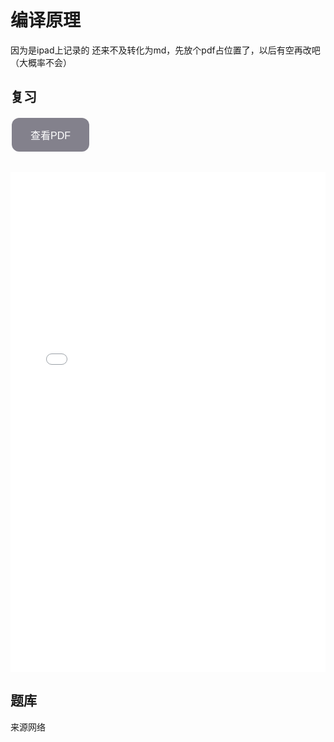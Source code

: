 <style>
    .button {
        background-color: #83818c; /* 绿色背景 */
        border: none; /* 无边框 */
        color: white; /* 白色文字 */
        padding: 15px 30px; /* 按钮内边距 */
        text-align: center; /* 文字居中 */
        text-decoration: none; /* 无下划线 */
        display: inline-block; /* 内联块元素 */
        font-size: 16px; /* 文字大小 */
        margin: 2px 2px; /* 外边距 */
        cursor: pointer; /* 鼠标悬停时显示手型光标 */
        border-radius: 12px; /* 圆角边框 */
    }
</style>
# 编译原理
因为是ipad上记录的 还来不及转化为md，先放个pdf占位置了，以后有空再改吧（大概率不会）
## 复习
<button class="button" onclick="openPDF()">查看PDF</button>
<br>
<br>
<!-- 使用iframe -->
<!-- 该方法会受iframe标签兼容性限制 -->
<iframe
src="/pdfjs/web/viewer.html?file=/pdfjs/web/编译原理复习.pdf"
frameborder="0"
style="height: 800px; width: 100%"
></iframe>

<!-- JavaScript 实现跳转 -->
<script type="text/javascript">
    function openPDF() {
        window.open("/pdfjs/web/viewer.html?file=/pdfjs/web/编译原理复习.pdf");
    }
</script>


## 题库

来源网络

